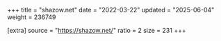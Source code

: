 +++
title = "shazow.net"
date = "2022-03-22"
updated = "2025-06-04"
weight = 236749

[extra]
source = "https://shazow.net/"
ratio = 2
size = 231
+++
